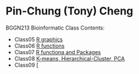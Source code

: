 # Pin-Chung (Tony) Cheng

BGGN213 Bioinformatic Class
Contents:
- Class05 [R graphics](https://github.com/tonycheng521/Bggn213/blob/master/Class05/class05.md)
- Class06 [R functions](https://github.com/tonycheng521/Bggn213/blob/master/Class06/class06.md)
- Class07 [R functiona and Packages](https://github.com/tonycheng521/Bggn213/blob/master/Class07/Class07.md)
- Class08 [K-means, Hierarchical-Cluster, PCA](https://github.com/tonycheng521/Bggn213/blob/master/class08/class08.md)
- Class09 [

